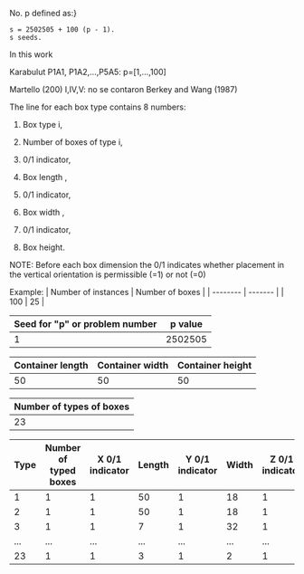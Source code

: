 No. p defined as:}
```
s = 2502505 + 100 (p - 1).
s seeds.
```
In this work

Karabulut P1A1, P1A2,...,P5A5:
p=[1,...,100]

Martello (200) I,IV,V:
no se contaron
Berkey and Wang (1987)

The line for each box type contains 8 numbers:     

1. Box type i,

2. Number of boxes of type i,

3. 0/1 indicator,

3. Box length ,

5. 0/1 indicator,

6. Box width ,

7. 0/1 indicator,

8. Box height.


NOTE: Before each box dimension the 0/1 indicates whether placement in the vertical orientation is permissible (=1) or not (=0)

Example: 
| Number of instances    | Number of boxes |
| -------- | ------- |
| 100  | 25   |

| Seed for "p" or problem number   | p value  |
| -------- | ------- |
| 1  | 2502505   |

| Container length   | Container width  | Container height  |
| -------- | ------- | ------- |
| 50  | 50   | 50   |

| Number of types of boxes   | 
| -------- |
| 23  |

| Type   | Number of typed boxes  |  X 0/1 indicator  | Length | Y 0/1 indicator  | Width | Z 0/1 indicator  | Height |
| -------- | ------- | -------- | ------- | -------- | ------- | -------- | ------- |
| 1 | 1 | 1 | 50 | 1 | 18 | 1 | 11 |
| 2 | 1 | 1 | 50 | 1 | 18 | 1 | 39 |
| 3 | 1 | 1 | 7 | 1 | 32 | 1 | 33 |
| ... | ... | ... | ... | ... | ... | ... | ... |
|23 | 1 | 1 | 3 | 1 | 2 | 1 | 1|



